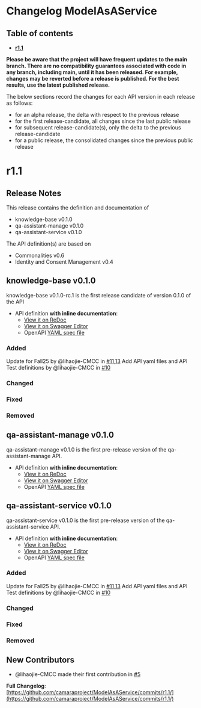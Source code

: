 # Changelog ModelAsAService

## Table of contents

- **[r1.1](#r11)**

**Please be aware that the project will have frequent updates to the main branch. There are no compatibility guarantees associated with code in any branch, including main, until it has been released. For example, changes may be reverted before a release is published. For the best results, use the latest published release.**

The below sections record the changes for each API version in each release as follows:

* for an alpha release, the delta with respect to the previous release
* for the first release-candidate, all changes since the last public release
* for subsequent release-candidate(s), only the delta to the previous release-candidate
* for a public release, the consolidated changes since the previous public release

<!--Repeat the below release section (header 1 and subsections) at the top of this file for each new (pre-)release-->

# r1.1

## Release Notes

This release contains the definition and documentation of
*  knowledge-base v0.1.0
*  qa-assistant-manage v0.1.0
*  qa-assistant-service v0.1.0

The API definition(s) are based on
* Commonalities v0.6
* Identity and Consent Management v0.4

## knowledge-base v0.1.0

knowledge-base v0.1.0-rc.1 is the first release candidate of version 0.1.0 of the API

- API definition **with inline documentation**:
  - [View it on ReDoc](https://redocly.github.io/redoc/?url=https://raw.githubusercontent.com/camaraproject/ModelAsAService/r1.1/code/API_definitions/knowledge-base.yaml&nocors)
  - [View it on Swagger Editor](https://camaraproject.github.io/swagger-ui/?url=https://raw.githubusercontent.com/camaraproject/ModelAsAService/r1.1/code/API_definitions/knowledge-base.yaml)
  - OpenAPI [YAML spec file](https://github.com/camaraproject/ModelAsAService/blob/r1.1/code/API_definitions/knowledge-base.yaml)

### Added
Update for Fall25 by @lihaojie-CMCC in [#11](https://github.com/camaraproject/ModelAsAService/pull/11),[13](https://github.com/camaraproject/ModelAsAService/pull/13)
Add API yaml files and API Test definitions by @lihaojie-CMCC in [#10](https://github.com/camaraproject/ModelAsAService/pull/10)

### Changed

### Fixed

### Removed
## qa-assistant-manage v0.1.0

qa-assistant-manage v0.1.0 is the first pre-release version of the qa-assistant-manage API.

- API definition **with inline documentation**:
  - [View it on ReDoc](https://redocly.github.io/redoc/?url=https://raw.githubusercontent.com/camaraproject/ModelAsAService/r1.1/code/API_definitions/qa-assistant-manage.yaml&nocors)
  - [View it on Swagger Editor](https://camaraproject.github.io/swagger-ui/?url=https://raw.githubusercontent.com/camaraproject/ModelAsAService/r1.1/code/API_definitions/qa-assistant-manage.yaml)
  - OpenAPI [YAML spec file](https://github.com/camaraproject/ModelAsAService/blob/r1.1/code/API_definitions/qa-assistant-manage.yaml)

## qa-assistant-service v0.1.0

qa-assistant-service v0.1.0 is the first pre-release version of the qa-assistant-service API.

- API definition **with inline documentation**:
  - [View it on ReDoc](https://redocly.github.io/redoc/?url=https://raw.githubusercontent.com/camaraproject/ModelAsAService/r1.1/code/API_definitions/qa-assistant-service.yaml&nocors)
  - [View it on Swagger Editor](https://camaraproject.github.io/swagger-ui/?url=https://raw.githubusercontent.com/camaraproject/ModelAsAService/r1.1/code/API_definitions/qa-assistant-service.yaml)
  - OpenAPI [YAML spec file](https://github.com/camaraproject/ModelAsAService/blob/r1.1/code/API_definitions/qa-assistant-service.yaml)

### Added
Update for Fall25 by @lihaojie-CMCC in [#11](https://github.com/camaraproject/ModelAsAService/pull/11),[13](https://github.com/camaraproject/ModelAsAService/pull/13)
Add API yaml files and API Test definitions by @lihaojie-CMCC in [#10](https://github.com/camaraproject/ModelAsAService/pull/10)

### Changed

### Fixed

### Removed

## New Contributors

- @lihaojie-CMCC made their first contribution in [#5](https://github.com/camaraproject/ModelAsAService/pull/5)

**Full Changelog**: [https://github.com/camaraproject/ModelAsAService/commits/r1.1/](https://github.com/camaraproject/ModelAsAService/commits/r1.1/)
